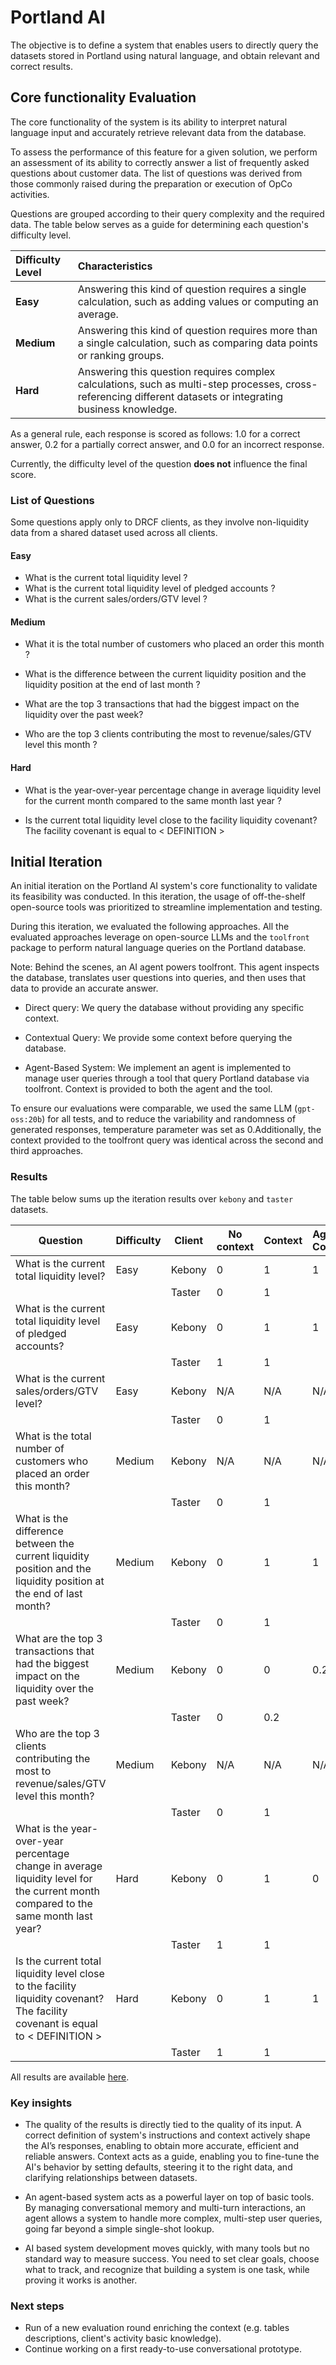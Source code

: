 # Portland AI

The objective is to define a system that enables users to directly query the datasets stored in Portland using natural language, and obtain relevant and correct results.

## Core functionality Evaluation

The core functionality of the system is its ability to interpret natural language input and accurately retrieve relevant data from the database.

To assess the performance of this feature for a given solution, we perform an assessment of its ability to correctly answer a list of frequently asked questions about customer data. The list of questions was derived from those commonly raised during the preparation or execution of OpCo activities.

Questions are grouped according to their query complexity and the required data. The table below serves as a guide for determining each question's difficulty level.

| Difficulty Level| Characteristics |
| :--- | :--- |
| **Easy** | Answering this kind of question requires a single calculation, such as adding values or computing an average. |
| **Medium** | Answering this kind of question requires more than a single calculation, such as comparing data points or ranking groups. |
| **Hard** | Answering this question requires complex calculations, such as multi-step processes, cross-referencing different datasets or integrating business knowledge. |

As a general rule, each response is scored as follows: 1.0 for a correct answer, 0.2 for a partially correct answer, and 0.0 for an incorrect response.

Currently, the difficulty level of the question **does not** influence the final score.

### List of Questions

Some questions apply only to DRCF clients, as they involve non-liquidity data from a shared dataset used across all clients.

#### Easy

- What is the current total liquidity level ?
- What is the current total liquidity level of pledged accounts ?
- What is the current sales/orders/GTV level ?

#### Medium

- What it is the total number of customers who placed an order this month ?

- What is the difference between the current liquidity position and the liquidity position at the end of last month ?

- What are the top 3 transactions that had the biggest impact on the liquidity over the past week?

- Who are the top 3 clients contributing the most to revenue/sales/GTV level this month ?

#### Hard

- What is the year-over-year percentage change in average liquidity level for the current month compared to the same month last year ?

- Is the current total liquidity level close to the facility liquidity covenant? The facility covenant is equal to < DEFINITION >

## Initial Iteration

An initial iteration on the Portland AI system's core functionality to validate its feasibility was conducted. In this iteration, the usage of off-the-shelf open-source tools was prioritized to streamline implementation and testing.

During this iteration, we evaluated the following approaches. All the evaluated approaches leverage on open-source LLMs and the `toolfront` package to perform natural language queries on the Portland database.

Note: Behind the scenes, an AI agent powers toolfront. This agent inspects the database, translates user questions into queries, and then uses that data to provide an accurate answer.

- Direct query: We query the database without providing any specific context.

- Contextual Query: We provide some context before querying the database.

- Agent-Based System: We implement an agent is implemented to manage user queries through a tool that query Portland database via toolfront. Context is provided to both the agent and the tool.

To ensure our evaluations were comparable, we used the same LLM (`gpt-oss:20b`) for all tests, and to reduce the variability and randomness of generated responses, temperature parameter was set as 0.Additionally, the context provided to the toolfront query was identical across the second and third approaches.

### Results

The table below sums up the iteration results over `kebony` and `taster` datasets.

| Question                                                                                          | Difficulty | Client  | No context | Context | Agent + Context |
|---------------------------------------------------------------------------------------------------|------------|---------|------------|---------|-----------------|
| What is the current total liquidity level?                                                        | Easy       | Kebony  | 0          | 1       | 1               |
|                                                                                                   |            | Taster  | 0          | 1       |               |
| What is the current total liquidity level of pledged accounts?                                    | Easy       | Kebony  | 0          | 1       | 1               |
|                                                                                                   |            | Taster  | 1          | 1       |                |
| What is the current sales/orders/GTV level?                                                       | Easy       | Kebony  | N/A        | N/A     | N/A             |
|                                                                                                   |            | Taster  | 0          | 1       |                |
| What is the total number of customers who placed an order this month?                             | Medium     | Kebony  | N/A        | N/A     | N/A             |
|                                                                                                   |            | Taster  | 0          | 1       |                |
| What is the difference between the current liquidity position and the liquidity position at the end of last month? | Medium     | Kebony  | 0          | 1       | 1               |
|                                                                                                   |            | Taster  | 0          | 1       |                |
| What are the top 3 transactions that had the biggest impact on the liquidity over the past week?  | Medium     | Kebony  | 0          | 0     | 0.2               |
|                                                                                                   |            | Taster  | 0          | 0.2     |                |
| Who are the top 3 clients contributing the most to revenue/sales/GTV level this month?            | Medium     | Kebony  | N/A        | N/A     | N/A             |
|                                                                                                   |            | Taster  | 0          | 1       |                |
| What is the year-over-year percentage change in average liquidity level for the current month compared to the same month last year? | Hard       | Kebony  | 0          | 1       | 0               |
|                                                                                                   |            | Taster  | 1          | 1       |                |
| Is the current total liquidity level close to the facility liquidity covenant? The facility covenant is equal to < DEFINITION > | Hard       | Kebony  | 0          | 1       | 1               |
|                                                                                                   |            | Taster  | 1          | 1       |                |

All results are available [here](/Users/juan-camilo.bustospelaez/projects-perso/portland-analyst/src/toolfront/results/initial_iteration_results.md).

### Key insights

- The quality of the results is directly tied to the quality of its input. A correct definition of system's instructions and context actively shape the AI’s responses, enabling to obtain more accurate, efficient and reliable answers. Context acts as a guide, enabling you to fine-tune the AI's behavior by setting defaults, steering it to the right data, and clarifying relationships between datasets.

- An agent-based system acts as a powerful layer on top of basic tools. By managing conversational memory and multi-turn interactions, an agent allows a system to handle more complex, multi-step user queries, going far beyond a simple single-shot lookup.

- AI based system development moves quickly, with many tools but no standard way to measure success. You need to set clear goals, choose what to track, and recognize that building a system is one task, while proving it works is another.

### Next steps

- Run of a new evaluation round enriching the context (e.g. tables descriptions, client's activity basic knowledge).
- Continue working on a first ready-to-use conversational prototype.
